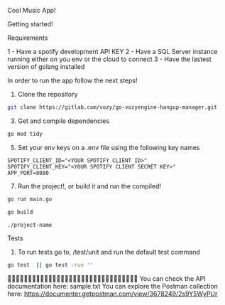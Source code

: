 Cool Music App!

Getting started!

Requirements 

1 - Have a spotify development API KEY
2 - Have a SQL Server instance running either on you env or the cloud to connect
3 - Have the lastest version of golang installed
  
In order to run the app follow the next steps!

1) Clone the repository
``` bash
git clone https://gitlab.com/vozy/go-vozyengine-hangup-manager.git
```


3) Get and compile dependencies
``` bash
go mod tidy
```

5) Set your env keys on a .env file using the following key names
``` 
SPOTIFY_CLIENT_ID="<YOUR SPOTIFY CLIENT ID>"
SPOTIFY_CLIENT_KEY="<YOUR SPOTIFY CLIENT SECRET KEY>"
APP_PORT=8080
``` 

7) Run the project!, or build it and run the compiled!

``` bash
go run main.go
```
``` bash
go build
```
``` bash 
./project-name
```




Tests

1) To run tests go to, /test/unit and run the default test command
``` bash
go test  || go test -run ''
```


🔎🔎🔎🔎🔎🔎🔎🔎🔎🔎🔎🔎🔎🔎🔎🔎🔎🔎🔎🔎🔎🔎🔎🔎🔎🔎🔎🔎🔎🔎🔎🔎
You can check the API documentation here: sample.txt
You can explore the Postman collection here: https://documenter.getpostman.com/view/3678249/2s9Y5WyPUr
